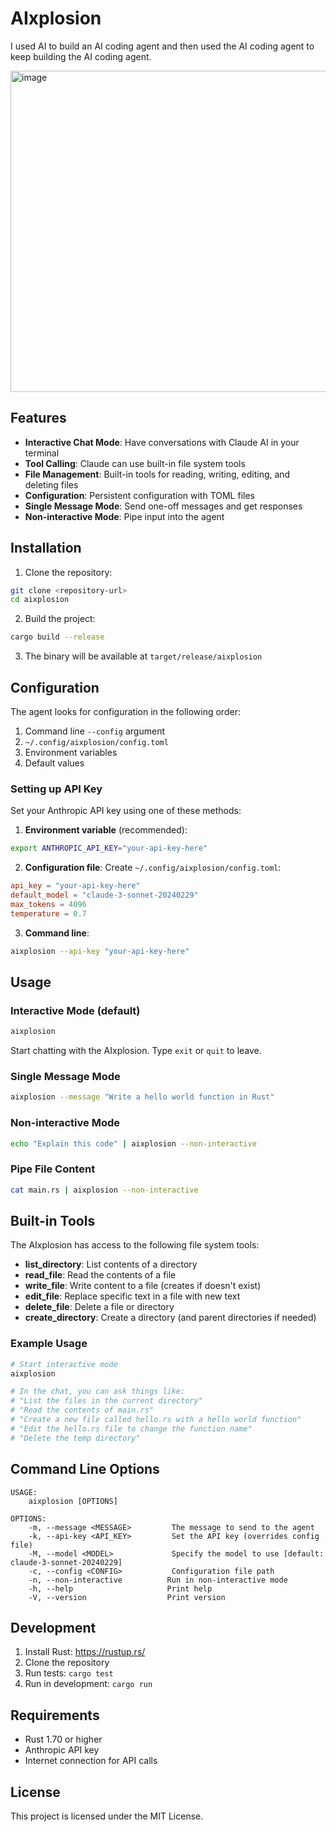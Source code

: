 # AIxplosion

I used AI to build an AI coding agent and then used the AI coding agent to keep building the AI coding agent.

<img width="844" height="514" alt="image" src="https://github.com/user-attachments/assets/de024e06-4fe5-4bc8-95bc-63ff25c9a21e" />

## Features

- **Interactive Chat Mode**: Have conversations with Claude AI in your terminal
- **Tool Calling**: Claude can use built-in file system tools
- **File Management**: Built-in tools for reading, writing, editing, and deleting files
- **Configuration**: Persistent configuration with TOML files
- **Single Message Mode**: Send one-off messages and get responses
- **Non-interactive Mode**: Pipe input into the agent

## Installation

1. Clone the repository:
```bash
git clone <repository-url>
cd aixplosion
```

2. Build the project:
```bash
cargo build --release
```

3. The binary will be available at `target/release/aixplosion`

## Configuration

The agent looks for configuration in the following order:
1. Command line `--config` argument
2. `~/.config/aixplosion/config.toml`
3. Environment variables
4. Default values

### Setting up API Key

Set your Anthropic API key using one of these methods:

1. **Environment variable** (recommended):
```bash
export ANTHROPIC_API_KEY="your-api-key-here"
```

2. **Configuration file**:
Create `~/.config/aixplosion/config.toml`:
```toml
api_key = "your-api-key-here"
default_model = "claude-3-sonnet-20240229"
max_tokens = 4096
temperature = 0.7
```

3. **Command line**:
```bash
aixplosion --api-key "your-api-key-here"
```

## Usage

### Interactive Mode (default)

```bash
aixplosion
```

Start chatting with the AIxplosion. Type `exit` or `quit` to leave.

### Single Message Mode

```bash
aixplosion --message "Write a hello world function in Rust"
```

### Non-interactive Mode

```bash
echo "Explain this code" | aixplosion --non-interactive
```

### Pipe File Content

```bash
cat main.rs | aixplosion --non-interactive
```

## Built-in Tools

The AIxplosion has access to the following file system tools:

- **list_directory**: List contents of a directory
- **read_file**: Read the contents of a file
- **write_file**: Write content to a file (creates if doesn't exist)
- **edit_file**: Replace specific text in a file with new text
- **delete_file**: Delete a file or directory
- **create_directory**: Create a directory (and parent directories if needed)

### Example Usage

```bash
# Start interactive mode
aixplosion

# In the chat, you can ask things like:
# "List the files in the current directory"
# "Read the contents of main.rs"
# "Create a new file called hello.rs with a hello world function"
# "Edit the hello.rs file to change the function name"
# "Delete the temp directory"
```

## Command Line Options

```
USAGE:
    aixplosion [OPTIONS]

OPTIONS:
    -m, --message <MESSAGE>         The message to send to the agent
    -k, --api-key <API_KEY>         Set the API key (overrides config file)
    -M, --model <MODEL>             Specify the model to use [default: claude-3-sonnet-20240229]
    -c, --config <CONFIG>           Configuration file path
    -n, --non-interactive          Run in non-interactive mode
    -h, --help                     Print help
    -V, --version                  Print version
```

## Development

1. Install Rust: https://rustup.rs/
2. Clone the repository
3. Run tests: `cargo test`
4. Run in development: `cargo run`

## Requirements

- Rust 1.70 or higher
- Anthropic API key
- Internet connection for API calls

## License

This project is licensed under the MIT License.
